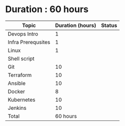 # Duration : 60 hours
| Topic              | Duration (hours) | Status |
| -------------------| ---------------- | ------ |
| Devops Intro       | 1                |        |
| Infra Prerequsites | 1                |        |
| Linux              | 1                |        |
| Shell script       |                  |        |
| Git                | 10               |        |
| Terraform          | 10               |        |
| Ansible            | 10               |        |
| Docker             | 8                |        |
| Kubernetes         | 10               |        |
| Jenkins            | 10               |        |
| Total              | 60 hours         |        |
